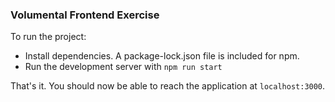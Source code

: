 ### Volumental Frontend Exercise

To run the project:

- Install dependencies. A package-lock.json file is included for npm.
- Run the development server with `npm run start`

That's it. You should now be able to reach the application at `localhost:3000`. 

